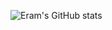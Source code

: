 ![Eram's GitHub stats](https://github-readme-stats.vercel.app/api?username=Z-Dante&show_icons=true&theme=radical)
